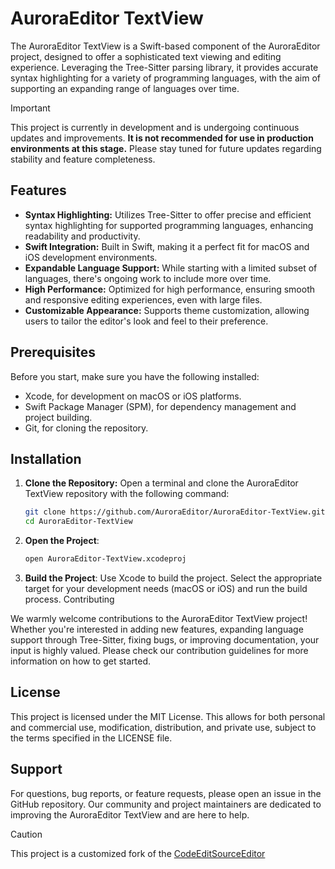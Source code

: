# AuroraEditor TextView

The AuroraEditor TextView is a Swift-based component of the AuroraEditor project, designed to offer a sophisticated text viewing and editing experience. Leveraging the Tree-Sitter parsing library, it provides accurate syntax highlighting for a variety of programming languages, with the aim of supporting an expanding range of languages over time.

> [!IMPORTANT]
> This project is currently in development and is undergoing continuous updates and improvements. **It is not recommended for use in production environments at this stage.** Please stay tuned for future updates regarding stability and feature completeness.


## Features

- **Syntax Highlighting:** Utilizes Tree-Sitter to offer precise and efficient syntax highlighting for supported programming languages, enhancing readability and productivity.
- **Swift Integration:** Built in Swift, making it a perfect fit for macOS and iOS development environments.
- **Expandable Language Support:** While starting with a limited subset of languages, there's ongoing work to include more over time.
- **High Performance:** Optimized for high performance, ensuring smooth and responsive editing experiences, even with large files.
- **Customizable Appearance:** Supports theme customization, allowing users to tailor the editor's look and feel to their preference.

## Prerequisites

Before you start, make sure you have the following installed:
- Xcode, for development on macOS or iOS platforms.
- Swift Package Manager (SPM), for dependency management and project building.
- Git, for cloning the repository.

## Installation

1. **Clone the Repository:**
   Open a terminal and clone the AuroraEditor TextView repository with the following command:

   ```bash
   git clone https://github.com/AuroraEditor/AuroraEditor-TextView.git
   cd AuroraEditor-TextView
   ```

2. **Open the Project**:
   ```bash
   open AuroraEditor-TextView.xcodeproj
   ```
3. **Build the Project**:
   Use Xcode to build the project. Select the appropriate target for your development needs (macOS or iOS) and run the build process.
   Contributing

We warmly welcome contributions to the AuroraEditor TextView project! Whether you're interested in adding new features, expanding language support through Tree-Sitter, fixing bugs, or improving documentation, your input is highly valued. Please check our contribution guidelines for more information on how to get started.

## License

This project is licensed under the MIT License. This allows for both personal and commercial use, modification, distribution, and private use, subject to the terms specified in the LICENSE file.

## Support

For questions, bug reports, or feature requests, please open an issue in the GitHub repository. Our community and project maintainers are dedicated to improving the AuroraEditor TextView and are here to help.

> [!CAUTION]
> This project is a customized fork of the [CodeEditSourceEditor](https://github.com/CodeEditApp/CodeEditSourceEditor)
